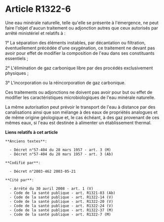 # Article R1322-6

Une eau minérale naturelle, telle qu'elle se présente à l'émergence, ne peut faire l'objet d'aucun traitement ou adjonction
autres que ceux autorisés par arrêté ministériel et relatifs à :

1° La séparation des éléments instables, par décantation ou filtration, éventuellement précédée d'une oxygénation, ce
traitement ne devant pas avoir pour effet de modifier la composition de l'eau dans ses constituants essentiels ;

2° L'élimination de gaz carbonique libre par des procédés exclusivement physiques ;

3° L'incorporation ou la réincorporation de gaz carbonique.

Ces traitements ou adjonctions ne doivent pas avoir pour but ou effet de modifier les caractéristiques microbiologiques de
l'eau minérale naturelle.

La même autorisation peut prévoir le transport de l'eau à distance par des canalisations ainsi que son mélange à des eaux de
propriétés analogues et de même origine géologique et, le cas échéant, à des gaz provenant de ces mêmes eaux, si l'eau est
destinée à alimenter un établissement thermal.

**Liens relatifs à cet article**

	**Anciens textes**:

	  - Décret n°57-404 du 28 mars 1957 - art. 3 (M)
	  - Décret n°57-404 du 28 mars 1957 - art. 3 (Ab)

	**Codifié par**:

	  - Décret n°2003-462 2003-05-21

	**Cité par**:

	  - Arrêté du 30 avril 2008 - art. 1 (V)
	  - Code de la santé publique - art. R1321-83 (Ab)
	  - Code de la santé publique - art. R1322-14 (V)
	  - Code de la santé publique - art. R1322-20 (V)
	  - Code de la santé publique - art. R1322-24 (V)
	  - Code de la santé publique - art. R1322-37 (M)
	  - Code de la santé publique - art. R1322-7 (M)
